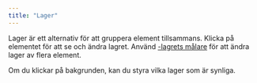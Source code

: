 ```yaml
---
title: "Lager"
---
```


Lager är ett alternativ för att gruppera element tillsammans. Klicka på elementet för att se och ändra lagret. Använd [-lagrets målare](painters/layer.md) för att ändra lager av flera element.

Om du klickar på bakgrunden, kan du styra vilka lager som är synliga.
